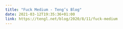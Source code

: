 ```yaml
---
title: "Fuck Medium - Teng’s Blog"
date: 2021-03-12T19:35:36+01:00
link: https://tengl.net/blog/2020/8/11/fuck-medium
---
```

